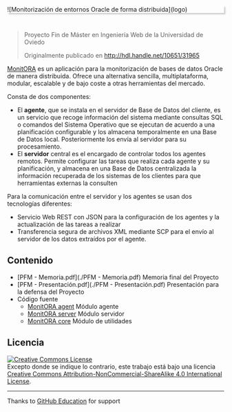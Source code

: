 <div style="box-shadow: 3px 3px 3px #ccc; margin-bottom: 3em;">
![Monitorización de entornos Oracle de forma distribuida](logo)
</div>


> Proyecto Fin de Máster en Ingeniería Web de la Universidad de Oviedo
>
> Originalmente publicado en http://hdl.handle.net/10651/31965

[MonitORA](https://github.com/diesire/monitora) es un aplicación para la monitorización de bases de datos Oracle de manera distribuida. Ofrece una alternativa sencilla, multiplataforma, modular, escalable y de bajo coste a otras herramientas del mercado.

Consta de dos componentes:

*   El **agente**, que se instala en el servidor de Base de Datos del cliente, es un servicio que recoge información del sistema mediante consultas SQL o comandos del Sistema Operativo que se ejecutan de acuerdo a una planificación configurable y los almacena temporalmente en una Base de Datos local. Posteriormente los envía al servidor para su procesamiento.
*   El **servidor** central es el encargado de controlar todos los agentes remotos. Permite configurar las tareas que realiza cada agente y su planificación, y almacena en una Base de Datos centralizada la información recuperada de los sistemas de los clientes para que herramientas externas la consulten

Para la comunicación entre el servidor y los agentes se usan dos tecnologías diferentes:

*   Servicio Web REST con JSON para la configuración de los agentes y la actualización de las tareas a realizar
*   Transferencia segura de archivos XML mediante SCP para el envío al servidor de los datos extraídos por el agente.

## Contenido

*   [PFM - Memoria.pdf](./PFM - Memoria.pdf) Memoria final del Proyecto
*   [PFM - Presentación.pdf](./PFM - Presentación.pdf) Presentación para la defensa del Proyecto
*   Código fuente
    *   [MonitORA agent](https://github.com/diesire/monitora_ag) Módulo agente
    *   [MonitORA server](https://github.com/diesire/monitora_sv) Módulo servidor
    *   [MonitORA core](https://github.com/diesire/monitora_core) Módulo de utilidades

## Licencia

<a rel="license" href="http://creativecommons.org/licenses/by-nc-sa/4.0/"><img alt="Creative Commons License" style="border-width:0" src="https://i.creativecommons.org/l/by-nc-sa/4.0/80x15.png" /></a><br />Excepto donde se indique lo contrario, este trabajo está bajo una licencia <a rel="license" href="./LICENSE.md">Creative Commons Attribution-NonCommercial-ShareAlike 4.0 International License</a>.

----

Thanks to [GitHub Education](https://education.github.com) for support

